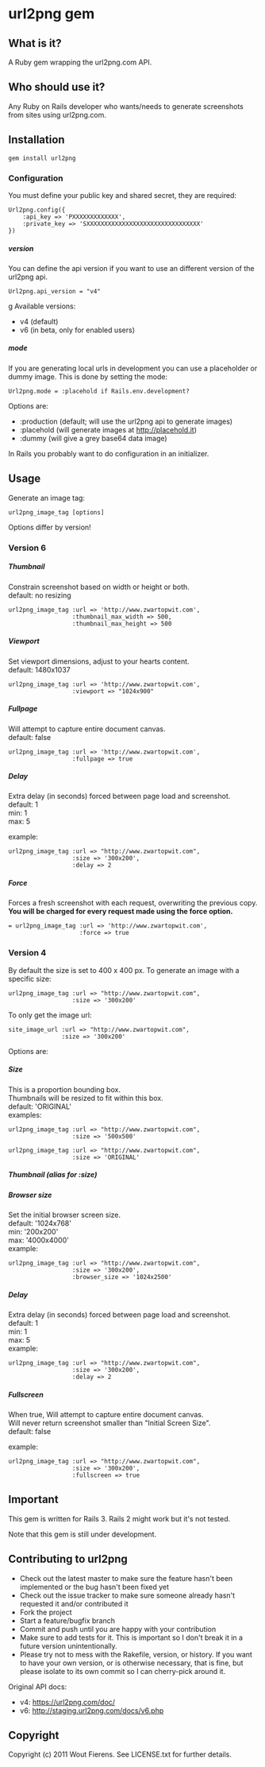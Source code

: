 # url2png gem

## What is it?
A Ruby gem wrapping the url2png.com API.

## Who should use it?
Any Ruby on Rails developer who wants/needs to generate screenshots from sites using url2png.com.


## Installation

    gem install url2png


### Configuration

You must define your public key and shared secret, they are required:

	Url2png.config({
	    :api_key => 'PXXXXXXXXXXXXX',
	    :private_key => 'SXXXXXXXXXXXXXXXXXXXXXXXXXXXXXXXX'
	})

##### version
You can define the api version if you want to use an different version of the url2png api. 
	
	Url2png.api_version = "v4"
 g
Available versions:

* v4 (default)
* v6 (in beta, only for enabled users)


##### mode
If you are generating local urls in development you can use a placeholder or dummy image.
This is done by setting the mode:

    Url2png.mode = :placehold if Rails.env.development?

Options are:

* :production (default; will use the url2png api to generate images)
* :placehold (will generate images at http://placehold.it)
* :dummy (will give a grey base64 data image)

In Rails you probably want to do configuration in an initializer.


## Usage

Generate an image tag:

    url2png_image_tag [options]


Options differ by version!


### Version 6

##### Thumbnail
Constrain screenshot based on width or height or both.<br>
default: no resizing
		
	url2png_image_tag :url => 'http://www.zwartopwit.com', 
					  :thumbnail_max_width => 500, 
					  :thumbnail_max_height => 500
	

##### Viewport
Set viewport dimensions, adjust to your hearts content.<br>
default: 1480x1037
	
	url2png_image_tag :url => 'http://www.zwartopwit.com', 
					  :viewport => "1024x900"


##### Fullpage
Will attempt to capture entire document canvas.<br>
default: false
	
	url2png_image_tag :url => 'http://www.zwartopwit.com', 
					  :fullpage => true
	

##### Delay
Extra delay (in seconds) forced between page load and screenshot.<br>
default: 1<br>
min: 1<br>
max: 5<br>

example:
		
	url2png_image_tag :url => "http://www.zwartopwit.com", 
					  :size => '300x200', 
					  :delay => 2
	
	
##### Force
Forces a fresh screenshot with each request, overwriting the previous copy.<br>
**You will be charged for every request made using the force option.**
	
	= url2png_image_tag :url => 'http://www.zwartopwit.com', 
						:force => true

	
### Version 4

By default the size is set to 400 x 400 px.
To generate an image with a specific size:

    url2png_image_tag :url => "http://www.zwartopwit.com", 
    				  :size => '300x200'

To only get the image url:

    site_image_url :url => "http://www.zwartopwit.com", 
    			   :size => '300x200'

Options are:

##### Size
This is a proportion bounding box.<br>
Thumbnails will be resized to fit within this box.<br>
default: 'ORIGINAL'<br>
examples:

    url2png_image_tag :url => "http://www.zwartopwit.com", 
    				  :size => '500x500'

    url2png_image_tag :url => "http://www.zwartopwit.com", 
    				  :size => 'ORIGINAL'

##### Thumbnail (alias for :size)

##### Browser size
Set the initial browser screen size.<br>
default: '1024x768'<br>
min: '200x200'<br>
max: '4000x4000'<br>
example:
    
    url2png_image_tag :url => "http://www.zwartopwit.com", 
    				  :size => '300x200', 
    				  :browser_size => '1024x2500'

##### Delay
Extra delay (in seconds) forced between page load and screenshot.<br>
default: 1<br>
min: 1<br>
max: 5<br>
example:

	url2png_image_tag :url => "http://www.zwartopwit.com", 
					  :size => '300x200', 
					  :delay => 2

##### Fullscreen
When true, Will attempt to capture entire document canvas.<br>
Will never return screenshot smaller than "Initial Screen Size".<br>
default: false<br>

example:

    url2png_image_tag :url => "http://www.zwartopwit.com", 
    				  :size => '300x200', 
    				  :fullscreen => true



## Important

This gem is written for Rails 3.
Rails 2 might work but it's not tested.

Note that this gem is still under development.


## Contributing to url2png
 
* Check out the latest master to make sure the feature hasn't been implemented or the bug hasn't been fixed yet
* Check out the issue tracker to make sure someone already hasn't requested it and/or contributed it
* Fork the project
* Start a feature/bugfix branch
* Commit and push until you are happy with your contribution
* Make sure to add tests for it. This is important so I don't break it in a future version unintentionally.
* Please try not to mess with the Rakefile, version, or history. If you want to have your own version, or is otherwise necessary, that is fine, but please isolate to its own commit so I can cherry-pick around it.

Original API docs: 

* v4: https://url2png.com/doc/
* v6: http://staging.url2png.com/docs/v6.php


## Copyright

Copyright (c) 2011 Wout Fierens. See LICENSE.txt for
further details.












